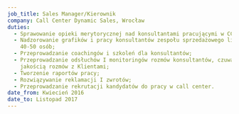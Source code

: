 ```yaml
---
job_title: Sales Manager/Kierownik
company: Call Center Dynamic Sales, Wrocław
duties:
  - Sprawowanie opieki merytorycznej nad konsultantami pracującymi w CC;
  - Nadzorowanie grafików i pracy konsultantów zespołu sprzedażowego liczącego
    40-50 osób;
  - Przeprowadzanie coachingów i szkoleń dla konsultantów;
  - Przeprowadzanie odsłuchów I monitoringów rozmów konsultantów, czuwanie nad
    jakością rozmów z Klientami;
  - Tworzenie raportów pracy;
  - Rozwiązywanie reklamacji I zwrotów;
  - Przeprowadzanie rekrutacji kandydatów do pracy w call center.
date_from: Kwiecień 2016
date_to: Listopad 2017
---
```

